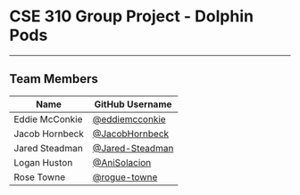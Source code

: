 # CSE 310 Group Project - Dolphin Pods





---
## Team Members

| Name           | GitHub Username |
| -------------- | --------------- |
| Eddie McConkie | [@eddiemcconkie](https://github.com/eddiemcconkie) |
| Jacob Hornbeck | [@JacobHornbeck](https://github.com/JacobHornbeck) |
| Jared Steadman | [@Jared-Steadman](https://github.com/Jared-Steadman) |
| Logan Huston   | [@AniSolacion](https://github.com/AniSolacion) |
| Rose Towne     | [@rogue-towne](https://github.com/rogue-towne) |
  